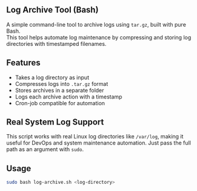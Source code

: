 ## Log Archive Tool (Bash)

A simple command-line tool to archive logs using `tar.gz`, built with pure Bash.  
This tool helps automate log maintenance by compressing and storing log directories with timestamped filenames.



## Features

-  Takes a log directory as input
-  Compresses logs into `.tar.gz` format
-  Stores archives in a separate folder
-  Logs each archive action with a timestamp
-  Cron-job compatible for automation




## Real System Log Support

This script works with real Linux log directories like `/var/log`, making it useful for DevOps and system maintenance automation. Just pass the full path as an argument with `sudo`.



## Usage

```bash
sudo bash log-archive.sh <log-directory>





